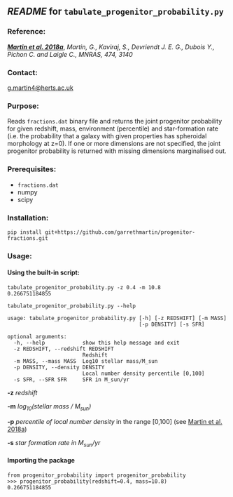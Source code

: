 ## *README* for `tabulate_progenitor_probability.py`

### Reference:
[***Martin et al. 2018a***](https://doi.org/10.1093/mnras/stx3057 "Martin+18a"),
*Martin, G., Kaviraj, S., Devriendt J. E. G., Dubois Y., Pichon C. and Laigle C., MNRAS, 474, 3140*


### Contact:
[g.martin4@herts.ac.uk](mailto:g.martin4@herts.ac.uk "email")


### Purpose:
Reads `fractions.dat` binary file and returns the joint progenitor probability for given redshift, mass, environment (percentile) and star-formation rate (i.e. the probability that a galaxy with given properties has spheroidal morphology at z=0). If one or more dimensions are not specified, the joint progenitor probability is returned with missing dimensions marginalised out.


### Prerequisites:
* `fractions.dat`
* numpy
* scipy

### Installation:
    
    pip install git+https://github.com/garrethmartin/progenitor-fractions.git
    

### Usage:

#### Using the built-in script:

```
tabulate_progenitor_probability.py -z 0.4 -m 10.8
0.266751184855
```    
```    
tabulate_progenitor_probability.py --help

usage: tabulate_progenitor_probability.py [-h] [-z REDSHIFT] [-m MASS]
                                          [-p DENSITY] [-s SFR]

optional arguments:
  -h, --help            show this help message and exit
  -z REDSHIFT, --redshift REDSHIFT
                        Redshift
  -m MASS, --mass MASS  Log10 stellar mass/M_sun
  -p DENSITY, --density DENSITY
                        Local number density percentile [0,100]
  -s SFR, --SFR SFR     SFR in M_sun/yr
```    

**-z** *redshift*

**-m** *log<sub>10</sub>(stellar mass / M<sub>sun</sub>)*

**-p** *percentile of local number density* in the range [0,100] (see [Martin et al. 2018a](https://doi.org/10.1093/mnras/stx3057 "Martin+18a"))

**-s** *star formation rate in M<sub>sun</sub>/yr*

#### Importing the package

```
from progenitor_probability import progenitor_probability
>>> progenitor_probability(redshift=0.4, mass=10.8)
0.266751184855
```

